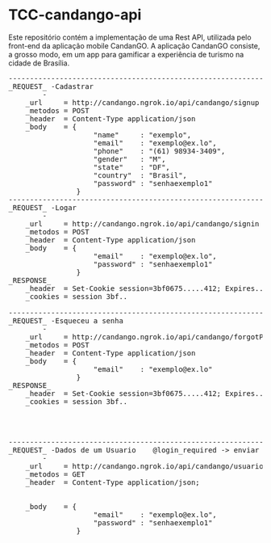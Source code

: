 # TCC-candango-api

Este repositório contém a implementação de uma Rest API, utilizada pelo front-end da aplicação mobile CandanGO.
A aplicação CandanGO consiste, a grosso modo, em um app para gamificar a experiência de turismo na cidade de Brasília.
<pre>
-----------------------------------------------------------------
_REQUEST_ -Cadastrar
		-
	_url 	 = http://candango.ngrok.io/api/candango/signup
	_metodos = POST  
	_header  = Content-Type application/json
	_body    = {
					"name"     : "exemplo",
					"email"    : "exemplo@ex.lo",
					"phone"    : "(61) 98934-3409",
					"gender"   : "M",
					"state"    : "DF",
					"country"  : "Brasil",
					"password" : "senhaexemplo1"
				}
-----------------------------------------------------------------
_REQUEST_ -Logar
		-
	_url 	 = http://candango.ngrok.io/api/candango/signin
	_metodos = POST  
	_header  = Content-Type application/json
	_body    = {
					"email"    : "exemplo@ex.lo",
					"password" : "senhaexemplo1"
				}
_RESPONSE_
	_header  = Set-Cookie session=3bf0675.....412; Expires...
	_cookies = session 3bf..

-----------------------------------------------------------------
_REQUEST_ -Esqueceu a senha
		-
	_url 	 = http://candango.ngrok.io/api/candango/forgotPassword
	_metodos = POST  
	_header  = Content-Type application/json
	_body    = {
					"email"    : "exemplo@ex.lo"
				}
_RESPONSE_
	_header  = Set-Cookie session=3bf0675.....412; Expires...
	_cookies = session 3bf..




-----------------------------------------------------------------
_REQUEST_ -Dados de um Usuario    @login_required -> enviar cookie session
		-
	_url 	 = http://candango.ngrok.io/api/candango/usuario
	_metodos = GET  
	_header  = Content-Type application/json;


	_body    = {
					"email"    : "exemplo@ex.lo",
					"password" : "senhaexemplo1"
				}

</pre>
